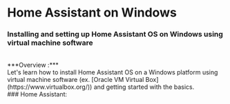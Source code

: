 # Home Assistant on Windows  
### Installing and setting up Home Assistant OS on Windows using virtual machine software  
<br/>
***Overview :***  <br/>
Let's learn how to install Home Assistant OS on a Windows platform using virtual machine software (ex. [Oracle VM Virtual Box](https://www.virtualbox.org/)) and getting started with the basics.  
<br/>  
### Home Assistant:

